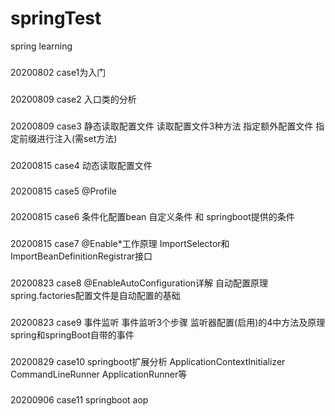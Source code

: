 # springTest
spring learning

###
20200802 case1为入门
###
20200809 case2 入口类的分析
###
20200809 case3 静态读取配置文件   读取配置文件3种方法 指定额外配置文件  指定前缀进行注入(需set方法)
###
20200815 case4 动态读取配置文件
###
20200815 case5 @Profile
###
20200815 case6 条件化配置bean 自定义条件 和 springboot提供的条件
###
20200815 case7 @Enable*工作原理  ImportSelector和ImportBeanDefinitionRegistrar接口
###
20200823 case8 @EnableAutoConfiguration详解  自动配置原理  spring.factories配置文件是自动配置的基础
###
20200823 case9 事件监听  事件监听3个步骤 监听器配置(启用)的4中方法及原理  spring和springBoot自带的事件
###
20200829 case10 springboot扩展分析   ApplicationContextInitializer CommandLineRunner ApplicationRunner等
###
20200906 case11 springboot aop 